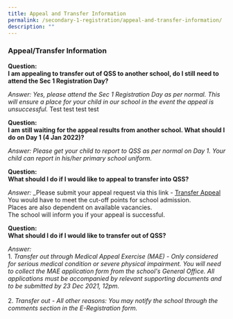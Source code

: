 ```yaml
---
title: Appeal and Transfer Information
permalink: /secondary-1-registration/appeal-and-transfer-information/
description: ""
---
```

### Appeal/Transfer Information

**Question:  
I am appealing to transfer out of QSS to another school, do I still need to attend the Sec 1 Registration Day?**  

 _Answer:_
_Yes, please attend the Sec 1 Registration Day as per normal. This will ensure a place for your child in our school in the event the appeal is unsuccessful._ Test test test test

  
**Question:  
I am still waiting for the appeal results from another school. What should I do on Day 1 (4 Jan 2022)?**  

_Answer:_ _Please get your child to report to QSS as per normal on Day 1. Your child can report in his/her primary school uniform._

  
**Question:  
What should I do if I would like to appeal to transfer into QSS?**  

_Answer:_ _Please submit your appeal request via this link - [Transfer Appeal](https://form.gov.sg/619b3b149b454c001567d31e)  
You would have to meet the cut-off points for school admission.  
Places are also dependent on available vacancies.  
The school will inform you if your appeal is successful.

  
**Question:  
What should I do if I would like to transfer out of QSS?**  

_Answer:_
 <br>1\.  _Transfer out through Medical Appeal Exercise (MAE) - Only considered for serious medical condition or severe physical impairment. You will need to collect the MAE application form from the school's General Office. All applications must be accompanied by relevant supporting documents and to be submitted by 23 Dec 2021, 12pm._ <br>
<br>2.  _Transfer out - All other reasons: You may notify the school through the comments section in the E-Registration form._